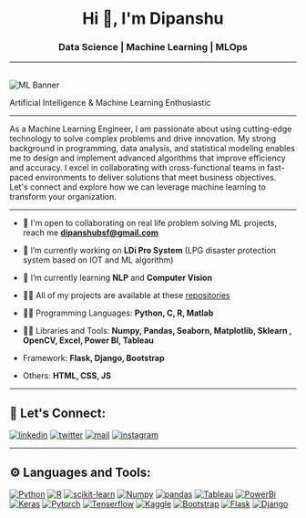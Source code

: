 <h1 align="center">Hi 👋, I'm Dipanshu</h1>
<h3 align='center'>
  Data Science | Machine Learning | MLOps
</h3>
<hr width="100%" color="grey">
<div align='center'>
  <img src="https://komarev.com/ghpvc/?username=medipanshu&style=flat-square&color=blue" alt=""/>
</div>
<br/>
<img src="./Assets/logo.png" alt="ML Banner"/>
<br/>

Artificial Intelligence & Machine Learning Enthusiastic<br/>
____
As a Machine Learning Engineer, I am passionate about using cutting-edge technology to solve complex problems and drive innovation. My strong background in programming, data analysis, and statistical modeling enables me to design and implement advanced algorithms that improve efficiency and accuracy. I excel in collaborating with cross-functional teams in fast-paced environments to deliver solutions that meet business objectives. Let's connect and explore how we can leverage machine learning to transform your organization.<br/>

____
- 🤝 I'm open to collaborating on real life problem solving ML projects, reach me **dipanshubsf@gmail.com**

- 🔭 I’m currently working on  **LDi Pro System** (LPG disaster protection system based on IOT and ML algorithm)

- 🌱 I’m currently learning **NLP** and **Computer Vision**

- 👨‍💻 All of my projects are available at these [repositories](https://github.com/medipanshu?tab=repositories)

- 👨‍💻 Programming Languages: **Python, C, R, Matlab** 

- 👨‍💻 Libraries and Tools: **Numpy, Pandas, Seaborn, Matplotlib, Sklearn , OpenCV, Excel, Power BI, Tableau** 

- Framework: **Flask, Django, Bootstrap**

- Others: **HTML, CSS, JS**

____
## 🔗 Let's Connect:
[![linkedin](https://img.shields.io/badge/LinkedIn-0077B5?style=for-the-badge&logo=linkedin&logoColor=white)](https://www.linkedin.com/in/medipanshu/)
[![twitter](https://img.shields.io/badge/Twitter-1DA1F2?style=for-the-badge&logo=twitter&logoColor=white)](https://twitter.com/medipanshu)
[![mail](https://img.shields.io/badge/Gmail-D14836?style=for-the-badge&logo=gmail&logoColor=white)](mailto:dipanshubsf@gmail.com)
[![instagram](https://img.shields.io/badge/Instagram-E4405F?style=for-the-badge&logo=instagram&logoColor=white)](https://www.instagram.com/dipansh.u/)


____
## ⚙ Languages and Tools:
[![Python](https://img.shields.io/badge/Python-FFD43B?style=for-the-badge&logo=python&logoColor=blue)](https://www.python.org/)
[![R](https://img.shields.io/badge/R-276DC3?style=for-the-badge&logo=r&logoColor=white)](https://www.r-project.org/)
[![scikit-learn](https://img.shields.io/badge/scikit_learn-F7931E?style=for-the-badge&logo=scikit-learn&logoColor=white)](https://scikit-learn.org/stable/)
[![Numpy](https://img.shields.io/badge/Numpy-777BB4?style=for-the-badge&logo=numpy&logoColor=white)](https://numpy.org/)
[![pandas](https://img.shields.io/badge/Pandas-2C2D72?style=for-the-badge&logo=pandas&logoColor=white)](https://pandas.pydata.org/)
[![Tableau](https://img.shields.io/badge/Tableau-E97627?style=for-the-badge&logo=Tableau&logoColor=white)](https://www.tableau.com/)
[![PowerBi](https://img.shields.io/badge/PowerBI-F2C811?style=for-the-badge&logo=Power%20BI&logoColor=white)](https://powerbi.microsoft.com/en-au/)
[![Keras](https://img.shields.io/badge/Keras-FF0000?style=for-the-badge&logo=keras&logoColor=white)](https://keras.io/)
[![Pytorch](https://img.shields.io/badge/PyTorch-EE4C2C?style=for-the-badge&logo=pytorch&logoColor=white)](https://pytorch.org/)
[![Tenserflow](https://img.shields.io/badge/TensorFlow-FF6F00?style=for-the-badge&logo=tensorflow&logoColor=white)](https://www.tensorflow.org/)
[![Kaggle](https://img.shields.io/badge/Kaggle-20BEFF?style=for-the-badge&logo=Kaggle&logoColor=white)](https://www.kaggle.com/medipanshu)
[![Bootstrap](https://img.shields.io/badge/Bootstrap-563D7C?style=for-the-badge&logo=bootstrap&logoColor=white)](https://getbootstrap.com/)
[![Flask](https://img.shields.io/badge/Flask-000000?style=for-the-badge&logo=flask&logoColor=white)](https://flask.palletsprojects.com/en/2.3.x/)
[![Django](https://img.shields.io/badge/Django-092E20?style=for-the-badge&logo=django&logoColor=green)](https://www.djangoproject.com/)

